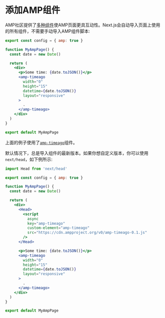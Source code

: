 # 添加AMP组件

AMP社区提供了[多种组件](https://amp.dev/documentation/components/)使AMP页面更具互动性。Next.js会自动导入页面上使用的所有组件，不需要手动导入AMP组件脚本:
```jsx
export const config = { amp: true }

function MyAmpPage() {
  const date = new Date()

  return (
    <div>
      <p>Some time: {date.toJSON()}</p>
      <amp-timeago
        width="0"
        height="15"
        datetime={date.toJSON()}
        layout="responsive"
      >
        .
      </amp-timeago>
    </div>
  )
}

export default MyAmpPage

```

上面的例子使用了[`amp-timeago`](https://amp.dev/documentation/components/amp-timeago/?format=websites)组件。

默认情况下，总是导入组件的最新版本。如果你想自定义版本，你可以使用`next/head`，如下例所示:

```jsx
import Head from 'next/head'

export const config = { amp: true }

function MyAmpPage() {
  const date = new Date()

  return (
    <div>
      <Head>
        <script
          async
          key="amp-timeago"
          custom-element="amp-timeago"
          src="https://cdn.ampproject.org/v0/amp-timeago-0.1.js"
        />
      </Head>

      <p>Some time: {date.toJSON()}</p>
      <amp-timeago
        width="0"
        height="15"
        datetime={date.toJSON()}
        layout="responsive"
      >
        .
      </amp-timeago>
    </div>
  )
}

export default MyAmpPage

```
